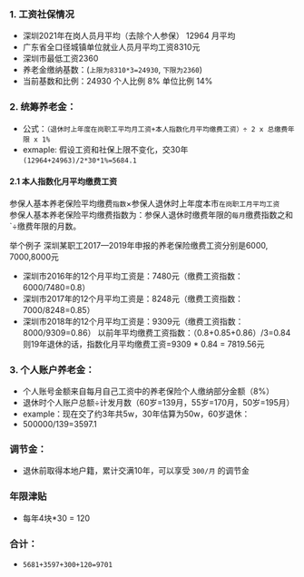 ### 1. 工资社保情况
- 深圳2021年在岗人员月平均（去除个人参保） 12964 月平均
- 广东省全口径城镇单位就业人员月平均工资8310元
- 深圳市最低工资2360
- 养老金缴纳基数：(`上限为8310*3=24930`, `下限为2360`) 
- 当前基数和比例：24930 个人比例 8% 单位比例 14%

### 2. 统筹养老金：
- 公式：`（退休时上年度在岗职工平均月工资+本人指数化月平均缴费工资）÷ 2 x 总缴费年限 x 1%`
- exmaple: 假设工资和社保上限不变化，交30年 `(12964+24963)/2*30*1%=5684.1`

#### 2.1 本人指数化月平均缴费工资
参保人基本养老保险平均缴费`指数`×参保人退休时上年度本市`在岗职工月平均工资`
　　参保人基本养老保险平均缴费指数为：参保人退休时缴费年限的`每月`缴费指数之和`÷缴费年限的月数。

举个例子
深圳某职工2017—2019年申报的养老保险缴费工资分别是6000, 7000,8000元
- 深圳市2016年的12个月平均工资是：7480元（缴费工资指数：6000/7480=0.8）
- 深圳市2017年的12个月平均工资是：8248元（缴费工资指数：7000/8248=0.85）
- 深圳市2018年的12个月平均工资是：9309元（缴费工资指数：8000/9309=0.86）
以前年平均缴费工资指数：（0.8+0.85+0.86）/3=0.84
则19年退休的话，指数化月平均缴费工资=9309 * 0.84 = 7819.56元

### 3. 个人账户养老金：
- 个人账号金额来自每月自己工资中的养老保险个人缴纳部分金额（8%）
- 退休时个人账户总额÷计发月数（60岁=139月，55岁=170月，50岁=195月）
- example：现在交了约3年共5w，30年估算为50w，60岁退休：
- 500000/139=3597.1

### 调节金：
- 退休前取得本地户籍，累计交满10年，可以享受 `300/月` 的调节金

### 年限津贴
- 每年4块*30 = 120

### 合计：
- `5681+3597+300+120=9701`


